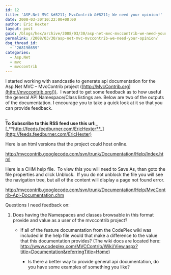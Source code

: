 ```yaml
---
id: 12
title: 'ASP.Net MVC &#8211; MvcContrib &#8211; We need your opinion!'
date: 2008-03-30T10:22:00+00:00
author: Eric Hexter
layout: post
guid: /blogs/hex/archive/2008/03/30/asp-net-mvc-mvccontrib-we-need-your-opinion.aspx
permalink: /2008/03/30/asp-net-mvc-mvccontrib-we-need-your-opinion/
dsq_thread_id:
  - "268196659"
categories:
  - Asp.Net
  - mvc
  - mvccontrib
---
```

I started working with sandcastle to generate api documentation for the Asp.Net MVC &#8211; MvcContrib project ([http://MvcContrib.org](http://mvccontrib.org/)).&nbsp; I wanted to get some feedback as to how useful the general API Namespace/Class listings are. Below are two of the outputs of the documentation. I encourage you to take a quick look at it so that you can provide feedback.
  


_  
**To Subscribe to this RSS feed use this url:**_ [_**http://feeds.feedburner.com/EricHexter**_](http://feeds.feedburner.com/EricHexter)
  


  
Here is an html versions that the project could host online.
  


<http://mvccontrib.googlecode.com/svn/trunk/Documentation/Help/Index.html>
  


Here is a CHM help file.&nbsp; To view this you will need to Save As, than goto the file properties and click Unblock.&nbsp; If you do not unblock the file you will see the navigation tree, but all of the content will display a page not found error.
  


<http://mvccontrib.googlecode.com/svn/trunk/Documentation/Help/MvcContrib-Api-Documentation.chm>
  


Questions I need feedback on:
  



  


  1. Does having the Namespaces and classes browsable in this format provide and value as a user of the mvccontrib project?&nbsp;
  
      * If all of the feature documentation from the CodePlex wiki was included in the help file would that make a difference to the value that this documentation provides? (The wiki docs are located here: <http://www.codeplex.com/MVCContrib/Wiki/View.aspx?title=Documentation&referringTitle=Home>)
  
          * Is there a better way to provide general api documentation, do you have some examples of something you like?</OL></p>